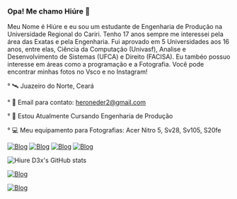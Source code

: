 ### Opa! Me chamo Hiúre 🤙

Meu Nome é Hiúre e eu sou um estudante de Engenharia de Produção na Universidade Regional do Cariri. Tenho 17 anos sempre me interessei pela área das Exatas e pela Engenharia. Fui aprovado em 5 Universidades aos 16 anos, entre elas, Ciência da Computação (Univasf), Analise e Desenvolvimento de Sistemas (UFCA) e Direito (FACISA). Eu tambéo possuo interesse em áreas como a programação e a Fotografia. Você pode encontrar minhas fotos no Vsco e no Instagram! 

° 🛰️ Juazeiro do Norte, Ceará

° 📧  Email para contato:
heroneder2@gmail.com

° 🧠 Estou Atualmente Cursando Engenharia de Produção

° 💻 Meu equipamento para Fotografias: Acer Nitro 5, Sv28, Sv105, S20fe

 

[![Blog](https://img.shields.io/badge/Instagram-E4405F?style=for-the-badge&logo=instagram&logoColor=white)](https://www.instagram.com/dexterrlabb_/)
[![Blog](https://img.shields.io/badge/Twitter-1DA1F2?style=for-the-badge&logo=twitter&logoColor=white)](https://twitter.com/HiureD3x)
[![Blog](https://img.shields.io/badge/Twitch-9146FF?style=for-the-badge&logo=twitch&logoColor=white)](https://www.twitch.tv/dexxterlab)
[![Blog](https://img.shields.io/badge/Steam-000000?style=for-the-badge&logo=steam&logoColor=white)](https://steamcommunity.com/profiles/76561199014974438/)


![Hiure D3x's GitHub stats](https://github-readme-stats.vercel.app/api?username=hiured3x&show_icons=true&theme=tokyonight)

[![Blog](https://img.shields.io/github/followers/{Hiured3x}.svg?style=social&label=Follow&maxAge=2592000)](https://github.com/Hiured3x)

[![Blog](https://img.shields.io/badge/picpay-21C25E?style=for-the-badge&logo=picpay&logoColor=white)](@Hero.Neder)
